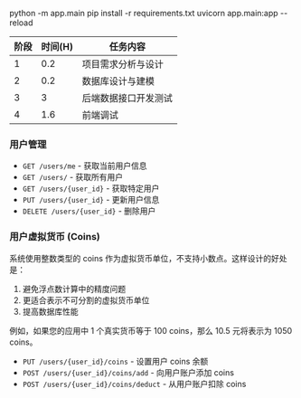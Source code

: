 python -m app.main
pip install -r requirements.txt
uvicorn app.main:app --reload  

| 阶段 | 时间(H) | 任务内容 |
|------|------|----------|
| 1 | 0.2 | 项目需求分析与设计|
| 2 | 0.2 | 数据库设计与建模|
| 3 | 3 | 后端数据接口开发测试|
| 4 | 1.6 | 前端调试|

### 用户管理

- `GET /users/me` - 获取当前用户信息
- `GET /users/` - 获取所有用户
- `GET /users/{user_id}` - 获取特定用户
- `PUT /users/{user_id}` - 更新用户信息
- `DELETE /users/{user_id}` - 删除用户

### 用户虚拟货币 (Coins)

系统使用整数类型的 coins 作为虚拟货币单位，不支持小数点。这样设计的好处是：

1. 避免浮点数计算中的精度问题
2. 更适合表示不可分割的虚拟货币单位
3. 提高数据库性能

例如，如果您的应用中 1 个真实货币等于 100 coins，那么 10.5 元将表示为 1050 coins。

- `PUT /users/{user_id}/coins` - 设置用户 coins 余额
- `POST /users/{user_id}/coins/add` - 向用户账户添加 coins
- `POST /users/{user_id}/coins/deduct` - 从用户账户扣除 coins

